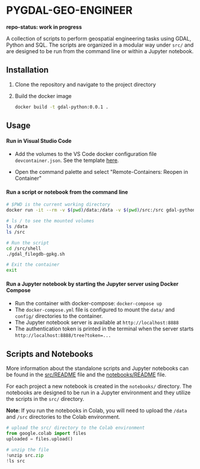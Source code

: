 PYGDAL-GEO-ENGINEER
==============================

**repo-status: work in progress**

A collection of scripts to perform geospatial engineering tasks using GDAL, Python and SQL. The scripts are organized in a modular way under `src/` and are designed to be run from the command line or within a Jupyter notebook.

## Installation 

1. Clone the repository and navigate to the project directory

2. Build the docker image

    ```bash
    docker build -t gdal-python:0.0.1 .
    ```

## Usage

#### Run in **Visual Studio Code**

- Add the volumes to the VS Code docker configuration file `devcontainer.json`. See the template [here](/.devcontainer/template_devcontainer.json).

- Open the command palette and select "Remote-Containers: Reopen in Container"

#### Run a script or notebook from the command line

```bash
# $PWD is the current working directory
docker run -it --rm -v $(pwd)/data:/data -v $(pwd)/src:/src gdal-python:0.0.1 /bin/bash

# ls / to see the mounted volumes
ls /data
ls /src

# Run the script
cd /src/shell
./gdal_filegdb-gpkg.sh

# Exit the container
exit
```

#### Run a Jupyter notebook by starting the Jupyter server using Docker Compose

- Run the container with docker-compose: `docker-compose up`
- The `docker-compose.yml` file is configured to mount the `data/` and `config/` directories to the container.
- The Jupyter notebook server is available at `http://localhost:8888`
- The authentication token is printed in the terminal when the server starts `http://localhost:8888/tree?token=...`
    
     
## Scripts and Notebooks

More information about the standalone scripts and Jupyter notebooks can be found in the [src/README](/src/README.md) file and the [notebooks/README](/notebooks/README.md) file.

For each project a new notebook is created in the `notebooks/` directory. The notebooks are designed to be run in a Jupyter environment and they utilize the scripts in the `src/` directory. 

**Note**: If you run the notebooks in Colab, you will need to upload the `/data` and `/src` directories to the Colab environment.

```python
# upload the src/ directory to the Colab environment
from google.colab import files
uploaded = files.upload()

# unzip the file
!unzip src.zip
!ls src
```










